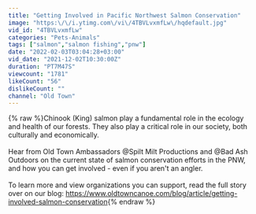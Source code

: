 ```yaml
---
title: "Getting Involved in Pacific Northwest Salmon Conservation"
image: "https:\/\/i.ytimg.com\/vi\/4TBVLvxmfLw\/hqdefault.jpg"
vid_id: "4TBVLvxmfLw"
categories: "Pets-Animals"
tags: ["salmon","salmon fishing","pnw"]
date: "2022-02-03T03:04:28+03:00"
vid_date: "2021-12-02T10:30:00Z"
duration: "PT7M47S"
viewcount: "1781"
likeCount: "56"
dislikeCount: ""
channel: "Old Town"
---
```

{% raw %}Chinook (King) salmon play a fundamental role in the ecology and health of our forests. They also play a critical role in our society, both culturally and economically.<br /><br />Hear from Old Town Ambassadors @Spilt Milt Productions and @Bad Ash Outdoors on the current state of salmon conservation efforts in the PNW, and how you can get involved - even if you aren't an angler. <br /><br />To learn more and view organizations you can support, read the full story over on our blog: <a rel="nofollow" target="blank" href="https://www.oldtowncanoe.com/blog/article/getting-involved-salmon-conservation">https://www.oldtowncanoe.com/blog/article/getting-involved-salmon-conservation</a>{% endraw %}

